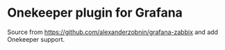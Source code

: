 # Onekeeper plugin for Grafana
Source from https://github.com/alexanderzobnin/grafana-zabbix and add Onekeeper support.
